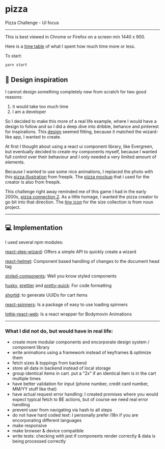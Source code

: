 # pizza

Pizza Challenge - UI focus

<hr></hr>

This is best viewed in Chrome or Firefox on a screen min 1440 x 900.

Here is a [time table](https://docs.google.com/document/d/1h9ARwv-4VWCHXfX8YGY0lGlcwZYuD7upSbrNrW5LhnA/edit?usp=sharing) of what I spent how much time more or less.

To start:

```
yarn start
```

## 🎨 Design inspiration

I cannot design something completely new from scratch for two good reasons:

<ol>
<li>it would take too much time</li>
<li>I am a developer</li>
</ol>

So I decided to make this more of a real life example, where I would have a design to follow and so I did a deep dive into dribble, behance and pinterest for inspirations. This [design](https://www.behance.net/gallery/81662745/Website-Header-Concept-Designs) seemed fitting, because it matched the wizard-like app, I wanted to create.

At first I thought about using a react ui component library, like Evergreen, but eventually decided to create my components myself, because I wanted full control over their behaviour and I only needed a very limited amount of elements.

Because I wanted to use some nice animations, I replaced the photo with this [pizza illustration](https://www.freepik.com/free-vector/pizza-slice-background_1168758.htm#page=1&query=pizza&position=46) from freepik. The [pizza mockup](https://www.freepik.com/free-vector/colorful-round-tasty-pizza_3799722.htm) that i used for the creator is also from freepik.

This challenge right away reminded me of this game I had in the early 2000s, [pizza connection 2](https://store.steampowered.com/app/599000/Pizza_Connection_2/). As a little homage, I wanted the pizza creator to go bit into that direction. The [tiny icon](https://thenounproject.com/search/?q=pizza&i=1746127) for the size collection is from noun project.

<hr></hr>

## 💻 Implementation

I used several npm modules:

[react-step-wizard](https://github.com/jcmcneal/react-step-wizard#readme): Offers a simple API to quickly create a wizard

[react-helmet](https://github.com/nfl/react-helmet): Component based handling of changes to the document head tag

[styled-components](https://www.styled-components.com/): Well you know styled components

[husky](https://github.com/typicode/husky#readme), [prettier](https://github.com/prettier/prettier) and [pretty-quick](https://github.com/azz/pretty-quick): For code formatting

[shortid](https://github.com/dylang/shortid): to generate UUIDs for cart items

[react-spinners](https://github.com/davidhu2000/react-spinners): Is a package of easy to use loading spinners

[lottie-react-web](https://github.com/felippenardi/lottie-react-web): Is a react wrapper for Bodymovin Animations

<hr></hr>

### What I did not do, but would have in real life:

- create more modular components and encorporate design system / component library
- write animations using a framework instead of keyframes & optimize them
- fetch sizes & toppings from backend
- store all data in backend instead of local storage
- group identical items in cart. put a "2x" if an identical item is in the cart multiple times
- have better validation for input (phone number, credit card number, MM/YY stuff like that)
- have actual request error handling: I created promises where you would expect typical fetch to BE actions, but of course we need real error handling
- prevent user from navigating via hash to all steps
- do not have hard coded text: I personally prefer i18n if you are encorporating different languages
- make responsive
- make browser & device compatible
- write tests: checking with jest if components render correctly & data is being processed correctly
